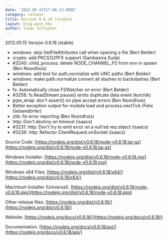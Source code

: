 ```yaml
---
date: '2012-05-15T17:06:13.000Z'
category: release
title: Version 0.6.18 (stable)
layout: blog-post.hbs
author: Isaac Schlueter
---
```


2012.05.15 Version 0.6.18 (stable)

- windows: skip GetFileAttributes call when opening a file (Bert Belder)
- crypto: add PKCS12/PFX support (Sambasiva Suda)
- #3240: child_process: delete NODE_CHANNEL_FD from env in spawn (Ben Noordhuis)
- windows: add test for path.normalize with UNC paths (Bert Belder)
- windows: make path.normalize convert all slashes to backslashes (Bert Belder)
- fs: Automatically close FSWatcher on error (Bert Belder)
- #3258: fs.ReadStream.pause() emits duplicate data event (koichik)
- pipe_wrap: don't assert() on pipe accept errors (Ben Noordhuis)
- Better exception output for module load and process.nextTick (Felix Geisendörfer)
- zlib: fix error reporting (Ben Noordhuis)
- http: Don't destroy on timeout (isaacs)
- #3231: http: Don't try to emit error on a null'ed req object (isaacs)
- #3236: http: Refactor ClientRequest.onSocket (isaacs)

Source Code: [https://nodejs.org/dist/v0.6.18/node-v0.6.18.tar.gz](https://nodejs.org/dist/v0.6.18/node-v0.6.18.tar.gz)

Windows Installer: [https://nodejs.org/dist/v0.6.18/node-v0.6.18.msi](https://nodejs.org/dist/v0.6.18/node-v0.6.18.msi)

Windows x64 Files: [https://nodejs.org/dist/v0.6.18/x64/](https://nodejs.org/dist/v0.6.18/x64/)

Macintosh Installer (Universal): [https://nodejs.org/dist/v0.6.18/node-v0.6.18.pkg](https://nodejs.org/dist/v0.6.18/node-v0.6.18.pkg)

Other release files: [https://nodejs.org/dist/v0.6.18/](https://nodejs.org/dist/v0.6.18/)

Website: [https://nodejs.org/docs/v0.6.18/](https://nodejs.org/docs/v0.6.18/)

Documentation: [https://nodejs.org/docs/v0.6.18/api/](https://nodejs.org/docs/v0.6.18/api/)
